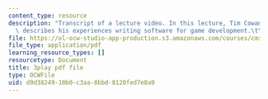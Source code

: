 ```yaml
---
content_type: resource
description: "Transcript of a lecture video. In this lecture, Tim Cowan of EA Games\
  \ describes his experiences writing software for game development.\t\t"
file: https://ol-ocw-studio-app-production.s3.amazonaws.com/courses/cms-611j-creating-video-games-fall-2014/d9d3824910b0c3aa8bbd8120fed7e8a9_J4pnlCBTJYc.pdf
file_type: application/pdf
learning_resource_types: []
resourcetype: Document
title: 3play pdf file
type: OCWFile
uid: d9d38249-10b0-c3aa-8bbd-8120fed7e8a9
---
```

